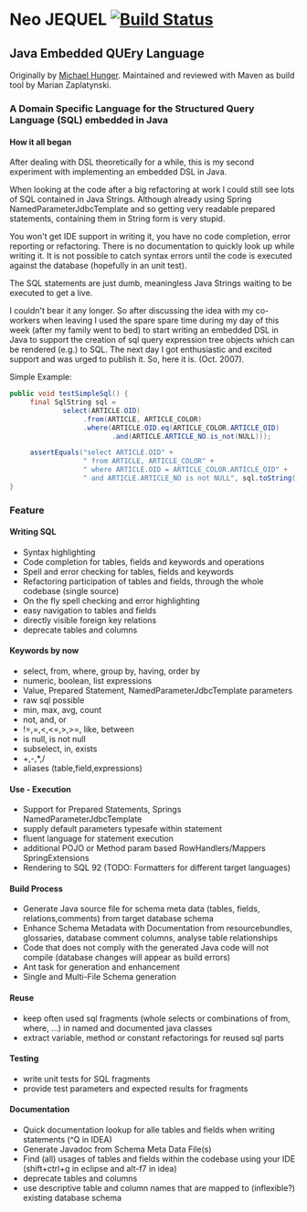 # Neo JEQUEL [![Build Status](https://travis-ci.org/zaplatynski/neo-jequel.svg?branch=master)](https://travis-ci.org/zaplatynski/neo-jequel)

## Java Embedded QUEry Language

Originally by [Michael Hunger](https://github.com/jexp). Maintained and reviewed with Maven as build tool by Marian Zaplatynski.

### A Domain Specific Language for the Structured Query Language (SQL) embedded in Java

#### How it all began

After dealing with DSL theoretically for a while, this is my second experiment with implementing an embedded DSL in Java.

When looking at the code after a big refactoring at work I could still see lots of SQL contained in Java Strings. Although already using Spring NamedParameterJdbcTemplate and so getting very readable prepared statements, containing them in String form is very stupid.

You won't get IDE support in writing it, you have no code completion, error reporting or refactoring. There is no documentation to quickly look up while writing it. It is not possible to catch syntax errors until the code is executed against the database (hopefully in an unit test).

The SQL statements are just dumb, meaningless Java Strings waiting to be executed to get a live.

I couldn't bear it any longer. So after discussing the idea with my co-workers when leaving I used the spare spare time during my day of this week (after my family went to bed) to start writing an embedded DSL in Java to support the creation of sql query expression tree objects which can be rendered (e.g.) to SQL. The next day I got enthusiastic and excited support and was urged to publish it. So, here it is. (Oct. 2007).

Simple Example:

```java
public void testSimpleSql() {
     final SqlString sql =
             select(ARTICLE.OID)
                  .from(ARTICLE, ARTICLE_COLOR)
                  .where(ARTICLE.OID.eq(ARTICLE_COLOR.ARTICLE_OID)
                         .and(ARTICLE.ARTICLE_NO.is_not(NULL)));

     assertEquals("select ARTICLE.OID" +
                  " from ARTICLE, ARTICLE_COLOR" +
                  " where ARTICLE.OID = ARTICLE_COLOR.ARTICLE_OID" +
                  " and ARTICLE.ARTICLE_NO is not NULL", sql.toString());
}
```
### Feature


#### Writing SQL

* Syntax highlighting
* Code completion for tables, fields and keywords and operations
* Spell and error checking for tables, fields and keywords
* Refactoring participation of tables and fields, through the whole codebase (single source)
* On the fly spell checking and error highlighting
* easy navigation to tables and fields
* directly visible foreign key relations
* deprecate tables and columns 

#### Keywords by now

* select, from, where, group by, having, order by
* numeric, boolean, list expressions
* Value, Prepared Statement, NamedParameterJdbcTemplate parameters
* raw sql possible
* min, max, avg, count
* not, and, or
* !=,=,<,<=,>,>=, like, between
* is null, is not null
* subselect, in, exists
* +,-,*,/
* aliases (table,field,expressions) 

#### Use - Execution

* Support for Prepared Statements, Springs NamedParameterJdbcTemplate
* supply default parameters typesafe within statement
* fluent language for statement execution
* additional POJO or Method param based RowHandlers/Mappers SpringExtensions
* Rendering to SQL 92 (TODO: Formatters for different target languages) 

#### Build Process

* Generate Java source file for schema meta data (tables, fields, relations,comments) from target database schema
* Enhance Schema Metadata with Documentation from resourcebundles, glossaries, database comment columns, analyse table relationships
* Code that does not comply with the generated Java code will not compile (database changes will appear as build errors)
* Ant task for generation and enhancement
* Single and Multi-File Schema generation 

#### Reuse

* keep often used sql fragments (whole selects or combinations of from, where, ...) in named and documented java classes
* extract variable, method or constant refactorings for reused sql parts 

#### Testing

* write unit tests for SQL fragments
* provide test parameters and expected results for fragments 

#### Documentation

* Quick documentation lookup for alle tables and fields when writing statements (^Q in IDEA)
* Generate Javadoc from Schema Meta Data File(s)
* Find (all) usages of tables and fields within the codebase using your IDE (shift+ctrl+g in eclipse and alt-f7 in idea)
* deprecate tables and columns
* use descriptive table and column names that are mapped to (inflexible?) existing database schema 

